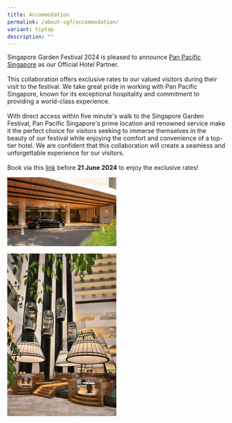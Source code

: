 ```yaml
---
title: Accommodation
permalink: /about-sgf/accommodation/
variant: tiptap
description: ""
---
```

<p>Singapore Garden Festival 2024 is pleased to announce <a href="https://www.panpacific.com/en/hotels-and-resorts/pp-marina.html" rel="noopener noreferrer nofollow" target="_blank">Pan Pacific Singapore</a> as
our Official Hotel Partner.
<br>
<br>This collaboration offers exclusive rates to our valued visitors during
their visit to the festival. We take great pride in working with Pan Pacific
Singapore, known for its exceptional hospitality and commitment to providing
a world-class experience.
<br>
<br>With direct access within five minute's walk to the Singapore Garden Festival,
Pan Pacific Singapore's prime location and renowned service make it the
perfect choice for visitors seeking to immerse themselves in the beauty
of our festival while enjoying the comfort and convenience of a top-tier
hotel. We are confident that this collaboration will create a seamless
and unforgettable experience for our visitors.
<br>
<br>Book via this <a href="https://book.passkey.com/go/NPBTSGF2024" rel="noopener noreferrer nofollow" target="_blank">link</a> before <strong>21 June 2024</strong> to
enjoy the exclusive rates!</p>
<p></p>
<p></p>
<div class="isomer-image-wrapper">
<img style="width: 50%;" height="auto" width="100%" alt="Pan Pacific Driveway" src="/images/SGF 2024/Pan_Pacific_Singapore___Driveway_01.jpg">
</div>
<p></p>
<div class="isomer-image-wrapper">
<img style="width: 50%;" height="auto" width="100%" alt="Atrium" src="/images/SGF 2024/Pan_Pacific_Singapore___Atrium_Lounge___Pods_01.jpg">
</div>
<p></p>